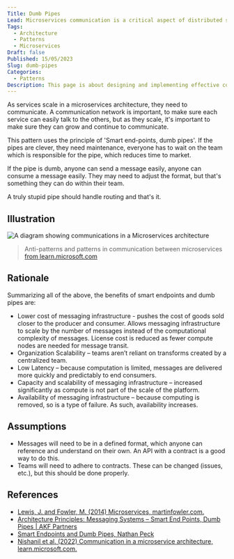 ```yaml
---
Title: Dumb Pipes
Lead: Microservices communication is a critical aspect of distributed systems. Learn how to design and implement effective communication between microservices
Tags:
  - Architecture
  - Patterns
  - Microservices
Draft: false
Published: 15/05/2023
Slug: dumb-pipes
Categories:
  - Patterns
Description: This page is about designing and implementing effective communication between microservices in a distributed system.
---
```


As services scale in a microservices architecture, they need to communicate. A communication network is important, to make sure each service can easily talk to the others, but as they scale, it's important to make sure they can grow and continue to communicate.

This pattern uses the principle of 'Smart end-points, dumb pipes'. If the pipes are clever, they need maintenance, everyone has to wait on the team which is responsible for the pipe, which reduces time to market.

If the pipe is dumb, anyone can send a message easily, anyone can consume a message easily. They may need to adjust the format, but that's something they can do within their team.

A truly stupid pipe should handle routing and that's it.

## Illustration

![A diagram showing communications in a Microservices architecture](https://learn.microsoft.com/en-us/dotnet/architecture/microservices/architect-microservice-container-applications/media/communication-in-microservice-architecture/sync-vs-async-patterns-across-microservices.png)
> Anti-patterns and patterns in communication between microservices [from learn.microsoft.com](https://learn.microsoft.com/en-us/dotnet/architecture/microservices/architect-microservice-container-applications/communication-in-microservice-architecture)

## Rationale

Summarizing all of the above, the benefits of smart endpoints and dumb pipes are:

* Lower cost of messaging infrastructure - pushes the cost of goods sold closer to the producer and consumer. Allows messaging infrastructure to scale by the number of messages instead of the computational complexity of messages. License cost is reduced as fewer compute nodes are needed for message transit.
* Organization Scalability – teams aren’t reliant on transforms created by a centralized team.
* Low Latency – because computation is limited, messages are delivered more quickly and predictably to end consumers.
* Capacity and scalability of messaging infrastructure – increased significantly as compute is not part of the scale of the platform.
* Availability of messaging infrastructure – because computing is removed, so is a type of failure. As such, availability increases.

## Assumptions

* Messages will need to be in a defined format, which anyone can reference and understand on their own. An API with a contract is a good way to do this.
* Teams will need to adhere to contracts. These can be changed (issues, etc.), but this should be done properly.

## References

* [Lewis, J. and Fowler, M. (2014) Microservices, martinfowler.com.](https://martinfowler.com/articles/microservices.html.)
* [Architecture Principles: Messaging Systems – Smart End Points, Dumb Pipes | AKF Partners](https://akfpartners.com/growth-blog/architecture-principle-messaging-systems-smart-end-points-dumb-pipes)
* [Smart Endpoints and Dumb Pipes, Nathan Peck](https://nathanpeck.com/microservice-principles-smart-endpoint-dumb-pipe/)
* [Nishanil et al. (2022) Communication in a microservice architecture, learn.microsoft.com.](https://learn.microsoft.com/en-us/dotnet/architecture/microservices/architect-microservice-container-applications/communication-in-microservice-architecture)
